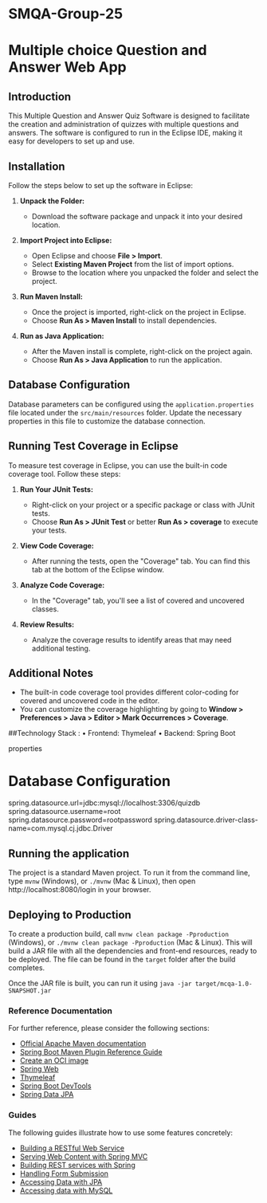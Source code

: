 # SMQA-Group-25
# Multiple choice Question and Answer Web App

## Introduction

This Multiple Question and Answer Quiz Software is designed to facilitate the creation and administration of quizzes with multiple questions and answers. The software is configured to run in the Eclipse IDE, making it easy for developers to set up and use.

## Installation

Follow the steps below to set up the software in Eclipse:

1. **Unpack the Folder:**
   - Download the software package and unpack it into your desired location.

2. **Import Project into Eclipse:**
   - Open Eclipse and choose **File > Import**.
   - Select **Existing Maven Project** from the list of import options.
   - Browse to the location where you unpacked the folder and select the project.

3. **Run Maven Install:**
   - Once the project is imported, right-click on the project in Eclipse.
   - Choose **Run As > Maven Install** to install dependencies.

4. **Run as Java Application:**
   - After the Maven install is complete, right-click on the project again.
   - Choose **Run As > Java Application** to run the application.


## Database Configuration

Database parameters can be configured using the `application.properties` file located under the `src/main/resources` folder. Update the necessary properties in this file to customize the database connection.


## Running Test Coverage in Eclipse

To measure test coverage in Eclipse, you can use the built-in code coverage tool. Follow these steps:


1. **Run Your JUnit Tests:**
   - Right-click on your project or a specific package or class with JUnit tests.
   - Choose **Run As > JUnit Test** or better **Run As > coverage** to execute your tests.

2. **View Code Coverage:**
   - After running the tests, open the "Coverage" tab. You can find this tab at the bottom of the Eclipse window.

3. **Analyze Code Coverage:**
   - In the "Coverage" tab, you'll see a list of covered and uncovered classes.

4. **Review Results:**
   - Analyze the coverage results to identify areas that may need additional testing.

## Additional Notes

- The built-in code coverage tool provides different color-coding for covered and uncovered code in the editor.
- You can customize the coverage highlighting by going to **Window > Preferences > Java > Editor > Mark Occurrences > Coverage**.


##Technology Stack :
•	Frontend: Thymeleaf
•	Backend: Spring Boot


properties
# Database Configuration
spring.datasource.url=jdbc:mysql://localhost:3306/quizdb
spring.datasource.username=root
spring.datasource.password=rootpassword
spring.datasource.driver-class-name=com.mysql.cj.jdbc.Driver

## Running the application

The project is a standard Maven project. To run it from the command line,
type `mvnw` (Windows), or `./mvnw` (Mac & Linux), then open
http://localhost:8080/login in your browser.


## Deploying to Production

To create a production build, call `mvnw clean package -Pproduction` (Windows),
or `./mvnw clean package -Pproduction` (Mac & Linux).
This will build a JAR file with all the dependencies and front-end resources,
ready to be deployed. The file can be found in the `target` folder after the build completes.

Once the JAR file is built, you can run it using
`java -jar target/mcqa-1.0-SNAPSHOT.jar`


### Reference Documentation
For further reference, please consider the following sections:

* [Official Apache Maven documentation](https://maven.apache.org/guides/index.html)
* [Spring Boot Maven Plugin Reference Guide](https://docs.spring.io/spring-boot/docs/3.2.0/maven-plugin/reference/html/)
* [Create an OCI image](https://docs.spring.io/spring-boot/docs/3.2.0/maven-plugin/reference/html/#build-image)
* [Spring Web](https://docs.spring.io/spring-boot/docs/3.2.0/reference/htmlsingle/index.html#web)
* [Thymeleaf](https://docs.spring.io/spring-boot/docs/3.2.0/reference/htmlsingle/index.html#web.servlet.spring-mvc.template-engines)
* [Spring Boot DevTools](https://docs.spring.io/spring-boot/docs/3.2.0/reference/htmlsingle/index.html#using.devtools)
* [Spring Data JPA](https://docs.spring.io/spring-boot/docs/3.2.0/reference/htmlsingle/index.html#data.sql.jpa-and-spring-data)

### Guides
The following guides illustrate how to use some features concretely:

* [Building a RESTful Web Service](https://spring.io/guides/gs/rest-service/)
* [Serving Web Content with Spring MVC](https://spring.io/guides/gs/serving-web-content/)
* [Building REST services with Spring](https://spring.io/guides/tutorials/rest/)
* [Handling Form Submission](https://spring.io/guides/gs/handling-form-submission/)
* [Accessing Data with JPA](https://spring.io/guides/gs/accessing-data-jpa/)
* [Accessing data with MySQL](https://spring.io/guides/gs/accessing-data-mysql/)


